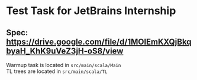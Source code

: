 # Test Task for JetBrains Internship  
## Spec: https://drive.google.com/file/d/1MOIEmKXQjBkqbyaH_KhK9uVeZ3jH-oS8/view  

Warmup task is located in `src/main/scala/Main`  
TL trees are located in `src/main/scala/TL`  
